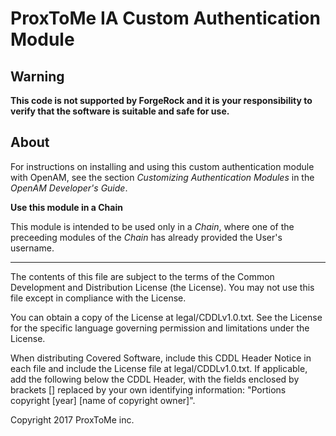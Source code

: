 # ProxToMe IA Custom Authentication Module

## Warning
**This code is not supported by ForgeRock and it is your responsibility to verify that the software is suitable and safe for use.**

## About

For instructions on installing and using this custom authentication
module with OpenAM, see the section
*Customizing Authentication Modules* in the *OpenAM Developer's Guide*.

**Use this module in a Chain**

This module is intended to be used only in a *Chain*, where one of the preceeding modules of the *Chain* has already provided the User's username.

* * *

The contents of this file are subject to the terms of the Common Development and
Distribution License (the License). You may not use this file except in compliance with the
License.

You can obtain a copy of the License at legal/CDDLv1.0.txt. See the License for the
specific language governing permission and limitations under the License.

When distributing Covered Software, include this CDDL Header Notice in each file and include
the License file at legal/CDDLv1.0.txt. If applicable, add the following below the CDDL
Header, with the fields enclosed by brackets [] replaced by your own identifying
information: "Portions copyright [year] [name of copyright owner]".

Copyright 2017 ProxToMe inc.
